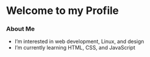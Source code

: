 # Welcome to my Profile

### About Me

- I’m interested in web development, Linux, and design
- I’m currently learning HTML, CSS, and JavaScript

<!---
Bootools/Bootools is a ✨ special ✨ repository because its `README.md` (this file) appears on your GitHub profile.
You can click the Preview link to take a look at your changes.
--->
